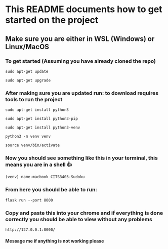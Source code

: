 # This README documents how to get started on the project

## Make sure you are either in WSL (Windows) or Linux/MacOS

### To get started (Assuming you have already cloned the repo)

```sudo apt-get update```

```sudo apt-get upgrade```

### After making sure you are updated run: to download requires tools to run the project

```sudo apt-get install python3```

```sudo apt-get install python3-pip```

```sudo apt-get install python3-venv```

```python3 -m venv venv```

```source venv/bin/activate```

### Now you should see something like this in your terminal, this means you are in a shell 👍

```(venv) name-macbook CITS3403-Sudoku```

### From here you should be able to run:

``` flask run --port 8000 ```

### Copy and paste this into your chrome and if everything is done correctly you should be able to view without any problems

``` http://127.0.0.1:8000/ ```

#### Message me if anything is not working please
